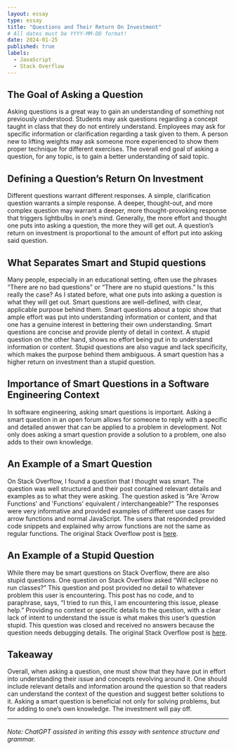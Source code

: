 ```yaml
---
layout: essay
type: essay
title: "Questions and Their Return On Investment"
# All dates must be YYYY-MM-DD format!
date: 2024-01-25
published: true
labels:
  - JavaScript
  - Stack Overflow
---
```

## The Goal of Asking a Question
Asking questions is a great way to gain an understanding of something not previously understood. Students may ask questions regarding a concept taught in class that they do not entirely understand. Employees may ask for specific information or clarification regarding a task given to them. A person new to lifting weights may ask someone more experienced to show them proper technique for different exercises. The overall end goal of asking a question, for any topic, is to gain a better understanding of said topic. 

## Defining a Question’s Return On Investment
Different questions warrant different responses. A simple, clarification question warrants a simple response.  A deeper, thought-out, and more complex question may warrant a deeper, more thought-provoking response that triggers lightbulbs in one’s mind. Generally, the more effort and thought one puts into asking a question, the more they will get out. A question’s return on investment is proportional to the amount of effort put into asking said question. 

## What Separates Smart and Stupid questions 
Many people, especially in an educational setting, often use the phrases “There are no bad questions” or “There are no stupid questions.” Is this really the case? As I stated before, what one puts into asking a question is what they will get out. Smart questions are well-defined, with clear, applicable purpose behind them. Smart questions about a topic show that ample effort was put into understanding information or content, and that one has a genuine interest in bettering their own understanding. Smart questions are concise and provide plenty of detail in context. A stupid question on the other hand, shows no effort being put in to understand information or content. Stupid questions are also vague and lack specificity, which makes the purpose behind them ambiguous. A smart question has a higher return on investment than a stupid question.

## Importance of Smart Questions in a Software Engineering Context
In software engineering, asking smart questions is important. Asking a smart question in an open forum allows for someone to reply with a specific and detailed answer that can be applied to a problem in development. Not only does asking a smart question provide a solution to a problem, one also adds to their own knowledge. 

## An Example of a Smart Question
On Stack Overflow, I found a question that I thought was smart. The question was well structured and their post contained relevant details and examples as to what they were asking. The question asked is “Are 'Arrow Functions' and 'Functions' equivalent / interchangeable?” The responses were very informative and provided examples of different use cases for arrow functions and normal JavaScript. The users that responded provided code snippets and explained why arrow functions are not the same as regular functions. The original Stack Overflow post is [here](https://stackoverflow.com/questions/34361379/are-arrow-functions-and-functions-equivalent-interchangeable). 

## An Example of a Stupid Question
While there may be smart questions on Stack Overflow, there are also stupid questions. One question on Stack Overflow asked “Will eclipse no run classes?” This question and post provided no detail to whatever problem this user is encountering. This post has no code, and to paraphrase, says, “I tried to run this, I am encountering this issue, please help.” Providing no context or specific details to the question, with a clear lack of intent to understand the issue is what makes this user’s question stupid. This question was closed and received no answers because the question needs debugging details. The original Stack Overflow post is [here](https://stackoverflow.com/questions/77883350/will-eclipse-no-run-classes). 

## Takeaway
Overall, when asking a question, one must show that they have put in effort into understanding their issue and concepts revolving around it. One should include relevant details and information around the question so that readers can understand the context of the question and suggest better solutions to it. Asking a smart question is beneficial not only for solving problems, but for adding to one’s own knowledge. The investment will pay off. 

<hr>

###### Note: ChatGPT assisted in writing this essay with sentence structure and grammar.
